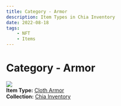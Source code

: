 ```yaml
---
title: Category - Armor
description: Item Types in Chia Inventory
date: 2022-08-18
tags:
    - NFT
    - Items
---
```


# Category - Armor
<div class="item_type_thumbnail">
<a href="../../Types/Armor/Cloth_Armor/Normal_Cloth_Armor_00001_00100/"><img loading="lazy" src="https://hetyfs3skgio5yntk6sdi6xv2dc3wsf3qxiqmqpwc3fyouz5.arweave.net/OSeCy3JRkO7-hs1ekNHr10M-W7SLuF0QZB9hbLh1M9Q"></a><br/>
<div><strong>Item Type:</strong> <a href="../../Types/Armor/Cloth_Armor/Normal_Cloth_Armor_00001_00100/">Cloth Armor</a></div>
<div><strong>Collection:</strong> <a href="https://www.spacescan.io/xch/nft/collection/col16fpva26fhdjp2echs3cr7c30gzl7qe67hu9grtsjcqldz354asjsyzp6wx">Chia Inventory</a></div>
</div>

